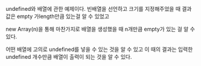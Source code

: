 undefined와 배열에 관한 예제이다.
빈배열을 선언하고 크기를 지정해주었을 때
결과 값은 empty 가length만큼 있는걸 알 수 있었고

new Array(n)을 통해 마찬가지로 배열을 생성했을 때
n개만큼 empty가 있는 걸 알 수 있다.

어떤 배열에 고의로 undefined를 넣을 수 있는 것을 알 수 있고
이 때의 결과는 입력한 undefined 개수만큼 배열이 출력이 되는 것을 알 수 있다. 
